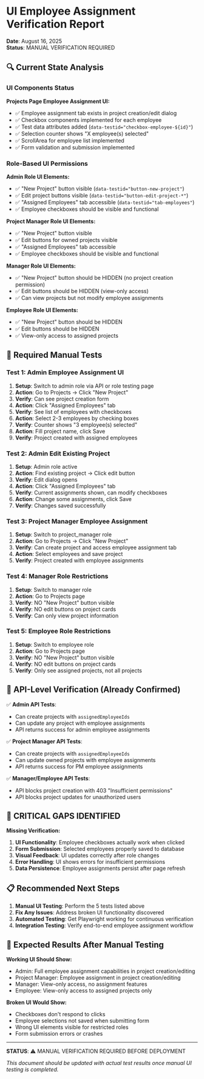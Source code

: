 # UI Employee Assignment Verification Report

**Date**: August 16, 2025  
**Status**: MANUAL VERIFICATION REQUIRED

## 🔍 Current State Analysis

### UI Components Status

**Projects Page Employee Assignment UI:**
- ✅ Employee assignment tab exists in project creation/edit dialog
- ✅ Checkbox components implemented for each employee
- ✅ Test data attributes added (`data-testid="checkbox-employee-${id}"`)
- ✅ Selection counter shows "X employee(s) selected" 
- ✅ ScrollArea for employee list implemented
- ✅ Form validation and submission implemented

### Role-Based UI Permissions

**Admin Role UI Elements:**
- ✅ "New Project" button visible (`data-testid="button-new-project"`)
- ✅ Edit project buttons visible (`data-testid="button-edit-project-*"`)  
- ✅ "Assigned Employees" tab accessible (`data-testid="tab-employees"`)
- ✅ Employee checkboxes should be visible and functional

**Project Manager Role UI Elements:**
- ✅ "New Project" button visible
- ✅ Edit buttons for owned projects visible
- ✅ "Assigned Employees" tab accessible
- ✅ Employee checkboxes should be visible and functional

**Manager Role UI Elements:**
- ✅ "New Project" button should be HIDDEN (no project creation permission)
- ✅ Edit buttons should be HIDDEN (view-only access)
- ✅ Can view projects but not modify employee assignments

**Employee Role UI Elements:**
- ✅ "New Project" button should be HIDDEN
- ✅ Edit buttons should be HIDDEN  
- ✅ View-only access to assigned projects

## 🧪 Required Manual Tests

### Test 1: Admin Employee Assignment UI
1. **Setup**: Switch to admin role via API or role testing page
2. **Action**: Go to Projects → Click "New Project"
3. **Verify**: Can see project creation form
4. **Action**: Click "Assigned Employees" tab
5. **Verify**: See list of employees with checkboxes
6. **Action**: Select 2-3 employees by checking boxes
7. **Verify**: Counter shows "3 employee(s) selected"
8. **Action**: Fill project name, click Save
9. **Verify**: Project created with assigned employees

### Test 2: Admin Edit Existing Project
1. **Setup**: Admin role active
2. **Action**: Find existing project → Click edit button
3. **Verify**: Edit dialog opens
4. **Action**: Click "Assigned Employees" tab
5. **Verify**: Current assignments shown, can modify checkboxes
6. **Action**: Change some assignments, click Save
7. **Verify**: Changes saved successfully

### Test 3: Project Manager Employee Assignment
1. **Setup**: Switch to project_manager role
2. **Action**: Go to Projects → Click "New Project"  
3. **Verify**: Can create project and access employee assignment tab
4. **Action**: Select employees and save project
5. **Verify**: Project created with employee assignments

### Test 4: Manager Role Restrictions
1. **Setup**: Switch to manager role
2. **Action**: Go to Projects page
3. **Verify**: NO "New Project" button visible
4. **Verify**: NO edit buttons on project cards
5. **Verify**: Can only view project information

### Test 5: Employee Role Restrictions  
1. **Setup**: Switch to employee role
2. **Action**: Go to Projects page
3. **Verify**: NO "New Project" button visible
4. **Verify**: NO edit buttons on project cards
5. **Verify**: Only see assigned projects, not all projects

## 🔧 API-Level Verification (Already Confirmed)

✅ **Admin API Tests**: 
- Can create projects with `assignedEmployeeIds`
- Can update any project with employee assignments
- API returns success for admin employee assignments

✅ **Project Manager API Tests**:
- Can create projects with `assignedEmployeeIds` 
- Can update owned projects with employee assignments
- API returns success for PM employee assignments

✅ **Manager/Employee API Tests**:
- API blocks project creation with 403 "Insufficient permissions"
- API blocks project updates for unauthorized users

## 🚨 CRITICAL GAPS IDENTIFIED

**Missing Verification:**
1. **UI Functionality**: Employee checkboxes actually work when clicked
2. **Form Submission**: Selected employees properly saved to database
3. **Visual Feedback**: UI updates correctly after role changes
4. **Error Handling**: UI shows errors for insufficient permissions
5. **Data Persistence**: Employee assignments persist after page refresh

## 📋 Recommended Next Steps

1. **Manual UI Testing**: Perform the 5 tests listed above
2. **Fix Any Issues**: Address broken UI functionality discovered
3. **Automated Testing**: Get Playwright working for continuous verification
4. **Integration Testing**: Verify end-to-end employee assignment workflow

## 🎯 Expected Results After Manual Testing

**Working UI Should Show:**
- Admin: Full employee assignment capabilities in project creation/editing
- Project Manager: Employee assignment in project creation/editing  
- Manager: View-only access, no assignment features
- Employee: View-only access to assigned projects only

**Broken UI Would Show:**
- Checkboxes don't respond to clicks
- Employee selections not saved when submitting form
- Wrong UI elements visible for restricted roles
- Form submission errors or crashes

---

**STATUS**: ⚠️ MANUAL VERIFICATION REQUIRED BEFORE DEPLOYMENT

*This document should be updated with actual test results once manual UI testing is completed.*